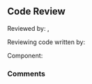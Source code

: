 ## Code Review

Reviewed by: <Kechun Ma>, <u7721335>

Reviewing code written by: <Huizhe Ruan> <u7723366>

Component: <the component being reviewed>

### Comments 

<write your comments here>


